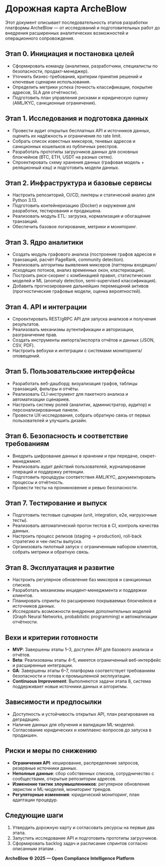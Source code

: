 # Дорожная карта ArcheBlow

Этот документ описывает последовательность этапов разработки платформы ArcheBlow — от исследований и подготовительных работ до внедрения расширенных аналитических возможностей и операционного сопровождения.

## Этап 0. Инициация и постановка целей
- Сформировать команду (аналитики, разработчики, специалисты по безопасности, продакт-менеджер).
- Уточнить бизнес-требования, критерии принятия решений и ключевые сценарии использования.
- Определить метрики успеха (точность классификации, покрытие адресов, SLA для отчётности).
- Подготовить план управления рисками и юридическую оценку (AML/KYC, санкционные ограничения).

## Этап 1. Исследования и подготовка данных
- Провести аудит открытых бесплатных API и источников данных, оценить их надёжность и ограничения по rate limit.
- Собрать список известных миксеров, теневых адресов и санкционных кошельков из публичных реестров.
- Разработать прототипы загрузчиков данных для основных блокчейнов (BTC, ETH, USDT на разных сетях).
- Спроектировать схему хранения данных (графовая модель + реляционный кэш) и подготовить модели данных.

## Этап 2. Инфраструктура и базовые сервисы
- Настроить репозиторий, CI/CD, линтеры и статический анализ для Python 3.13.
- Подготовить контейнеризацию (Docker) и окружения для разработки, тестирования и продакшена.
- Реализовать модуль ETL: загрузка, нормализация и обогащение транзакций.
- Обеспечить базовое логирование, метрики и мониторинг.

## Этап 3. Ядро аналитики
- Создать модуль графового анализа (построение графов адресов и транзакций, расчёт PageRank, community detection).
- Реализовать алгоритмы выявления миксеров (паттерны входящих/исходящих потоков, анализ временных окон, кластеризация).
- Построить риск-скоринг с комбинацией правил, статистических моделей и ML (anomaly detection, semi-supervised классификация).
- Добавить прогнозирование дальнейших перемещений активов (прогностические графовые модели, оценка вероятностей).

## Этап 4. API и интеграции
- Спроектировать REST/gRPC API для запуска анализов и получения результатов.
- Реализовать механизмы аутентификации и авторизации, разграничение прав.
- Создать инструменты импорта/экспорта отчётов и данных (JSON, CSV, PDF).
- Настроить вебхуки и интеграции с системами мониторинга/оповещений.

## Этап 5. Пользовательские интерфейсы
- Разработать веб-дашборд: визуализация графов, таблицы транзакций, фильтры и отчёты.
- Реализовать CLI-инструмент для пакетного анализа и автоматизации сценариев.
- Настроить систему ролей (аналитик, администратор, аудитор) и персонализированные панели.
- Провести UX-исследования, собрать обратную связь от первых пользователей и улучшить дизайн.

## Этап 6. Безопасность и соответствие требованиям
- Внедрить шифрование данных в хранении и при передаче, секрет-менеджмент.
- Реализовать аудит действий пользователей, журналирование операций и поддержку ретенции.
- Подготовить процедуры соответствия AML/KYC, документировать процессы и отчётность.
- Провести тесты на проникновение и ревью безопасности.

## Этап 7. Тестирование и выпуск
- Подготовить тестовые сценарии (unit, integration, e2e, нагрузочные тесты).
- Реализовать автоматический прогон тестов в CI, контроль качества данных.
- Настроить процесс релизов (staging → production), roll-back стратегию и чек-листы выпуска.
- Организовать пилотный запуск с ограниченным набором клиентов, собрать метрики и обратную связь.

## Этап 8. Эксплуатация и развитие
- Настроить регулярное обновление баз миксеров и санкционных списков.
- Разработать механизмы инцидент-менеджмента и поддержки клиентов.
- Планировать спринты по расширению покрываемых блокчейнов и источников данных.
- Исследовать возможности внедрения дополнительных моделей (Graph Neural Networks, probabilistic programming) и автоматизации отчётности.

## Вехи и критерии готовности
- **MVP**: Завершены этапы 1–3, доступен API для базового анализа и отчётов.
- **Beta**: Реализованы этапы 4–5, имеется ограниченный веб-интерфейс и расширенные интеграции.
- **GA**: Завершены этапы 6–7, платформа соответствует требованиям безопасности и готова к промышленной эксплуатации.
- **Continuous Improvement**: Выполняются задачи этапа 8, система поддерживает новые источники данных и алгоритмы.

## Зависимости и предпосылки
- Доступность и устойчивость открытых API, план реагирования на деградацию.
- Наличие данных для обучения и валидации ML-моделей.
- Согласование юридических и комплаенс-вопросов до запуска в продакшен.

## Риски и меры по снижению
- **Ограничения API**: кеширование, распределение запросов, резервные источники данных.
- **Неполные данные**: сбор собственных списков, сотрудничество с сообществами, открытые репозитории адресов.
- **Изменение тактик злоумышленников**: регулярное обновление эвристик и ML-моделей, мониторинг трендов.
- **Регуляторные изменения**: юридический мониторинг, план адаптации процедур.

## Следующие шаги
1. Утвердить дорожную карту и согласовать ресурсы на первые два этапа.
2. Запустить исследование API и подготовить прототипы загрузчиков.
3. Сформировать backlog задач и расписание спринтов согласно описанным этапам .

**ArcheBlow © 2025 — Open Compliance Intelligence Platform**